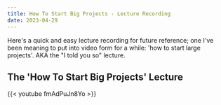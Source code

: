 ```yaml
---
title: How To Start Big Projects - Lecture Recording
date: 2023-04-29
---
```


Here's a quick and easy lecture recording for future reference; one I've been meaning to put into video form for a while: 'how to start large projects'. AKA the "I told you so" lecture. 

## The 'How To Start Big Projects' Lecture

{{< youtube fmAdPuJn8Yo >}}